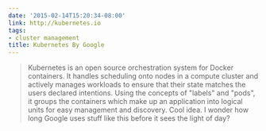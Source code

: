 ```yaml
---
date: '2015-02-14T15:20:34-08:00'
link: http://kubernetes.io
tags:
- cluster management
title: Kubernetes By Google
---
```


>Kubernetes is an open source orchestration system for Docker containers. It handles scheduling onto nodes in a compute cluster and actively manages workloads to ensure that their state matches the users declared intentions. Using the concepts of "labels" and "pods", it groups the containers which make up an application into logical units for easy management and discovery. Cool idea. I wonder how long Google uses stuff like this before it sees the light of day?
